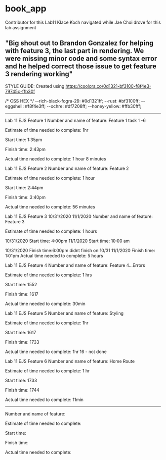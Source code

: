 # book_app

Contributor for this Lab11
Klace Koch navigated while Jae Choi drove for this lab assignment

"Big shout out to Brandon Gonzalez for helping with feature 3, the last part in rendering. We were missing minor code and some syntax error and he helped correct those issue to get feature 3 rendering working"
---------------------------------------
STYLE GUIDE:
Created using https://coolors.co/0d1321-bf3100-f8f4e3-79745c-ffb30f

/* CSS HEX */
--rich-black-fogra-29: #0d1321ff;
--rust: #bf3100ff;
--eggshell: #f8f4e3ff;
--ochre: #df7208ff;
--honey-yellow: #ffb30fff;

-----------------------------------------
Lab 11 EJS Feature 1
Number and name of feature: Feature 1 task 1 -6

Estimate of time needed to complete: 1hr

Start time: 1:35pm

Finish time: 2:43pm

Actual time needed to complete: 1 hour 8 minutes



Lab 11 EJS Feature 2
Number and name of feature: Feature 2

Estimate of time needed to complete: 1 hour

Start time: 2:44pm 

Finish time: 3:40pm

Actual time needed to complete:  56 minutes


Lab 11 EJS Feature 3
10/31/2020
11/1/2020
Number and name of feature: Feature 3

Estimate of time needed to complete: 1 hours

10/31/2020
Start time: 4:00pm
 11/1/2020
Start time: 10:00 am

10/31/2020
Finish time:6:00pm didnt finish on 10/31
11/1/2020 
Finish time: 1:01pm
Actual time needed to complete: 5 hours



Lab 11 EJS Feature 4
Number and name of feature: Feature 4...Errors

Estimate of time needed to complete: 1 hrs

Start time: 1552

Finish time: 1617

Actual time needed to complete:  30min



Lab 11 EJS Feature 5
Number and name of feature: Styling

Estimate of time needed to complete: 1hr

Start time: 1617

Finish time: 1733

Actual time needed to complete: 1hr 16 - not done



Lab 11 EJS Feature 6
Number and name of feature: Home Route

Estimate of time needed to complete: 1 hr

Start time: 1733

Finish time: 1744

Actual time needed to complete: 11min

-----------------------------------------------------------------




Number and name of feature:


Estimate of time needed to complete: 


Start time: 


Finish time: 


Actual time needed to complete: 



